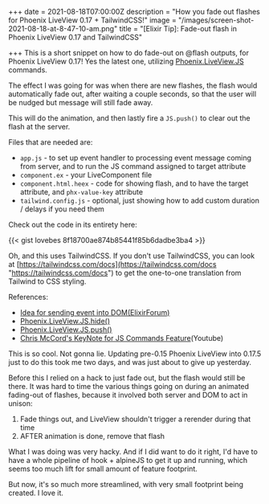 +++
date = 2021-08-18T07:00:00Z
description = "How you fade out flashes for Phoenix LiveView 0.17 + TailwindCSS!"
image = "/images/screen-shot-2021-08-18-at-8-47-10-am.png"
title = "[Elixir Tip]: Fade-out flash in Phoenix LiveView 0.17 and TailwindCSS"

+++
This is a short snippet on how to do fade-out on @flash outputs, for Phoenix LiveView 0.17! Yes the latest one, utilizing [Phoenix.LiveView.JS](https://hexdocs.pm/phoenix_live_view/Phoenix.LiveView.JS.html#content "Phoenix.LiveView.JS") commands.

The effect I was going for was when there are new flashes, the flash would automatically fade out, after waiting a couple seconds, so that the user will be nudged but message will still fade away.

This will do the animation, and then lastly fire a `JS.push()` to clear out the flash at the server.

Files that are needed are:

* `app.js` - to set up event handler to processing event message coming from server, and to run the JS command assigned to target attribute
* `component.ex` - your LiveComponent file
* `component.html.heex` - code for showing flash, and to have the target attribute, and `phx-value-key` attribute
* `tailwind.config.js` - optional, just showing how to add custom duration / delays if you need them

Check out the code in its entirety here:

{{< gist lovebes 8f18700ae874b85441f85b6dadbe3ba4 >}}

Oh, and this uses TailwindCSS. If you don't use TailwindCSS, you can look at [https://tailwindcss.com/docs](https://tailwindcss.com/docs "https://tailwindcss.com/docs") to get the one-to-one translation from Tailwind to CSS styling.

References:

* [Idea for sending event into DOM(ElixirForum)](https://elixirforum.com/t/how-to-show-a-modal-from-the-server-and-hide-with-phoenix-liveview-js-and-repeat-that/43299/4?u=mekusigjinn)
* [Phoenix.LiveView.JS.hide()](https://hexdocs.pm/phoenix_live_view/Phoenix.LiveView.JS.html#hide/1)
* [Phoenix.LiveView.JS.push()](https://hexdocs.pm/phoenix_live_view/Phoenix.LiveView.JS.html#push/1)
* [Chris McCord's KeyNote for JS Commands Feature](https://www.youtube.com/watch?v=Of1phFsC4ZI&ab_channel=ElixirConf)(Youtube)

This is so cool. Not gonna lie. Updating pre-0.15 Phoenix LiveView into 0.17.5 just to do this took me two days, and was just about to give up yesterday. 

Before this I relied on a hack to just fade out, but the flash would still be there. It was hard to time the various things going on during an animated fading-out of flashes, because it involved both server and DOM to act in unison:

1. Fade things out, and LiveView shouldn't trigger a rerender during that time
2. AFTER animation is done, remove that flash

What I was doing was very hacky. And if I did want to do it right, I'd have to have a whole pipeline of hook + alpineJS to get it up and running, which seems too much lift for small amount of feature footprint.

But now, it's so much more streamlined, with very small footprint being created. I love it.